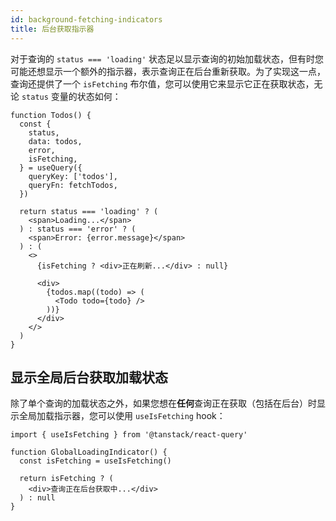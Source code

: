 ```yaml
---
id: background-fetching-indicators
title: 后台获取指示器
---
```


对于查询的 `status === 'loading'` 状态足以显示查询的初始加载状态，但有时您可能还想显示一个额外的指示器，表示查询正在后台重新获取。为了实现这一点，查询还提供了一个 `isFetching` 布尔值，您可以使用它来显示它正在获取状态，无论 `status` 变量的状态如何：

[//]: # 'Example'

```tsx
function Todos() {
  const {
    status,
    data: todos,
    error,
    isFetching,
  } = useQuery({
    queryKey: ['todos'],
    queryFn: fetchTodos,
  })

  return status === 'loading' ? (
    <span>Loading...</span>
  ) : status === 'error' ? (
    <span>Error: {error.message}</span>
  ) : (
    <>
      {isFetching ? <div>正在刷新...</div> : null}

      <div>
        {todos.map((todo) => (
          <Todo todo={todo} />
        ))}
      </div>
    </>
  )
}
```

[//]: # 'Example'

## 显示全局后台获取加载状态

除了单个查询的加载状态之外，如果您想在**任何**查询正在获取（包括在后台）时显示全局加载指示器，您可以使用 `useIsFetching` hook：

[//]: # 'Example2'

```tsx
import { useIsFetching } from '@tanstack/react-query'

function GlobalLoadingIndicator() {
  const isFetching = useIsFetching()

  return isFetching ? (
    <div>查询正在后台获取中...</div>
  ) : null
}
```

[//]: # 'Example2'
